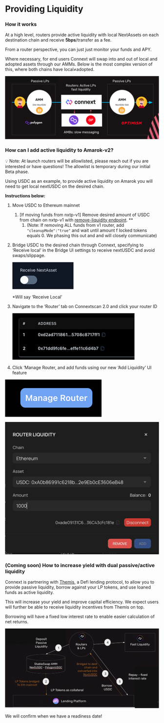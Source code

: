 # Providing Liquidity

### How it works

At a high level, routers provide active liquidity with local NextAssets on each destination chain and receive **5bps**/transfer as a fee.

From a router perspective, you can just just monitor your funds and APY.  

Where necessary, for end users Connext will swap into and out of local and adopted assets through our AMMs. Below is the most complex version of this, where both chains have local≠adopted.

![image](../images/flow.png)

### How can I add active liquidity to Amarok-v2?

<aside>
💡 Note: At launch routers will be allowlisted, please reach out if you are interested or have questions!  The allowlist is temporary during our initial Beta phase.

</aside>

Using USDC as an example, to provide active liquidity on Amarok you will need to get local nextUSDC on the desired chain. 

**Instructions below:**

1. Move USDC to Ethereum mainnet
    1. [If moving funds from nxtp-v1] Remove desired amount of USDC from chain on nxtp-v1 with [remove-liquidity endpoint](https://github.com/connext/nxtp/blob/1fc5f3d47e146f67957f8a6943cc8888cb392936/packages/router/example.http#L12-L22). **
        1. (Note: If removing ALL funds from v1 router, add `"cleanupMode":"true"` and wait until amount f locked tokens equals 0. We phasing this out and and will closely communicate) 
2. Bridge USDC to the desired chain through Connext, specifying to ‘Receive local’  in the Bridge UI settings to receive nextUSDC and avoid swaps/slippage.
    
    ![*Will say ‘Receive Local’](../images/receiveNextAsset.png)
    
    *Will say ‘Receive Local’
    
3. Navigate to the ‘Router’ tab on Connextscan 2.0 and click your router ID
    
    ![Untitled](../images/routerAddresses.png)
    
4. Click ‘Manage Router, and add funds using our new ‘Add Liquidity’ UI feature

![Untitled](../images/manageRouter.png)

![Untitled](../images/removeRouterLiquidity.png)

### (Coming soon) How to increase yield with dual passive/active liquidity

Connext is partnering with [Themis](https://twitter.com/ThemisProtocol), a Defi lending protocol, to allow you to provide passive liquidity, borrow against your LP tokens, and use loaned funds as active liquidity.

This will increase your yield and improve capital efficiency. We expect users will further be able to receive liquidity incentives from Themis on top.

Borrowing will have a fixed low interest rate to enable easier calculation of net returns.

![Untitled](../images/themis.png)

We will confirm when we have a readiness date!